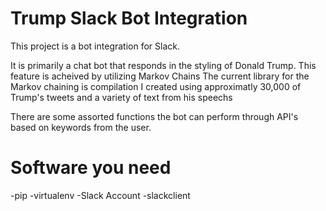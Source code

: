 # Trump Slack Bot Integration

This project is a bot integration for Slack. 

It is primarily a chat bot that responds in the styling of Donald Trump. This feature is acheived by utilizing Markov Chains
The current library for the Markov chaining is compilation I created using approximatly 30,000 of Trump's tweets and a variety of text from his speechs

There are some assorted functions the bot can perform through API's based on keywords from the user.

# Software you need
-pip
-virtualenv
-Slack Account
-slackclient
